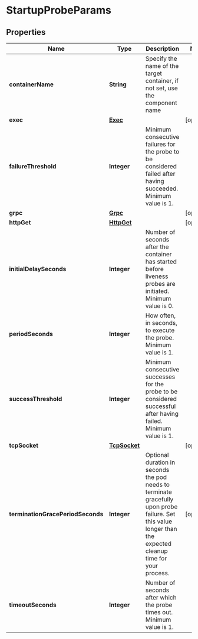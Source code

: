 

# StartupProbeParams


## Properties

| Name | Type | Description | Notes |
|------------ | ------------- | ------------- | -------------|
|**containerName** | **String** | Specify the name of the target container, if not set, use the component name |  |
|**exec** | [**Exec**](Exec.md) |  |  [optional] |
|**failureThreshold** | **Integer** | Minimum consecutive failures for the probe to be considered failed after having succeeded. Minimum value is 1. |  |
|**grpc** | [**Grpc**](Grpc.md) |  |  [optional] |
|**httpGet** | [**HttpGet**](HttpGet.md) |  |  [optional] |
|**initialDelaySeconds** | **Integer** | Number of seconds after the container has started before liveness probes are initiated. Minimum value is 0. |  |
|**periodSeconds** | **Integer** | How often, in seconds, to execute the probe. Minimum value is 1. |  |
|**successThreshold** | **Integer** | Minimum consecutive successes for the probe to be considered successful after having failed.  Minimum value is 1. |  |
|**tcpSocket** | [**TcpSocket**](TcpSocket.md) |  |  [optional] |
|**terminationGracePeriodSeconds** | **Integer** | Optional duration in seconds the pod needs to terminate gracefully upon probe failure. Set this value longer than the expected cleanup time for your process. |  [optional] |
|**timeoutSeconds** | **Integer** | Number of seconds after which the probe times out. Minimum value is 1. |  |



